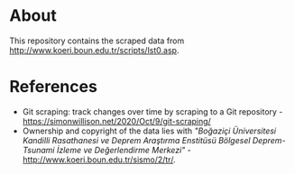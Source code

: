 # About
This repository contains the scraped data from http://www.koeri.boun.edu.tr/scripts/lst0.asp.

# References
- Git scraping: track changes over time by scraping to a Git repository - https://simonwillison.net/2020/Oct/9/git-scraping/
- Ownership and copyright of the data lies with _"Boğaziçi Üniversitesi Kandilli Rasathanesi ve Deprem Araştırma Enstitüsü Bölgesel Deprem-Tsunami İzleme ve Değerlendirme Merkezi"_ - http://www.koeri.boun.edu.tr/sismo/2/tr/.